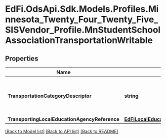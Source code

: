 # EdFi.OdsApi.Sdk.Models.Profiles.Minnesota_Twenty_Four_Twenty_Five_SISVendor_Profile.MnStudentSchoolAssociationTransportationWritable

## Properties

Name | Type | Description | Notes
------------ | ------------- | ------------- | -------------
**TransportationCategoryDescriptor** | **string** | Student&#39;s to and from Transportation Category for the regular school term. | 
**TransportingLocalEducationAgencyReference** | [**EdFiLocalEducationAgencyReference**](EdFiLocalEducationAgencyReference.md) |  | [optional] 

[[Back to Model list]](../README.md#documentation-for-models) [[Back to API list]](../README.md#documentation-for-api-endpoints) [[Back to README]](../README.md)


